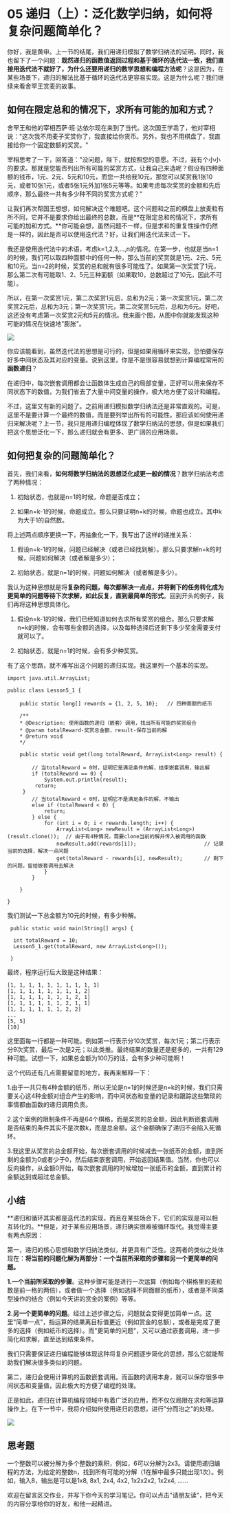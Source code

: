 # 05 递归（上）：泛化数学归纳，如何将复杂问题简单化？

你好，我是黄申。上一节的结尾，我们用递归模拟了数学归纳法的证明。同时，我也留下了一个问题：**既然递归的函数值返回过程和基于循环的迭代法一致，我们直接用迭代法不就好了，为什么还要用递归的数学思想和编程方法呢**？这是因为，在某些场景下，递归的解法比基于循环的迭代法更容易实现。这是为什么呢？我们继续来看舍罕王赏麦的故事。

## 如何在限定总和的情况下，求所有可能的加和方式？

舍罕王和他的宰相西萨·班·达依尔现在来到了当代。这次国王学乖了，他对宰相说："这次我不用麦子奖赏你了，我直接给你货币。另外，我也不用棋盘了，我直接给你一个固定数额的奖赏。"

宰相思考了一下，回答道："没问题，陛下，就按照您的意愿。不过，我有个小小的要求。那就是您能否列出所有可能的奖赏方式，让我自己来选呢？假设有四种面额的钱币，1元、2元、5元和10元，而您一共给我10元，那您可以奖赏我1张10元，或者10张1元，或者5张1元外加1张5元等等。如果考虑每次奖赏的金额和先后顺序，那么最终一共有多少种不同的奖赏方式呢？"

让我们再次帮国王想想，如何解决这个难题吧。这个问题和之前的棋盘上放麦粒有所不同，它并不是要求你给出最终的总数，而是**在限定总和的情况下，求所有可能的加和方式。**你可能会想，虽然问题不一样，但是求和的重复性操作仍然是一样的，因此是否可以使用迭代法？好，让我们用迭代法来试一下。

我还是使用迭代法中的术语，考虑k=1,2,3,...,n的情况。在第一步，也就是当n=1的时候，我们可以取四种面额中的任何一种，那么当前的奖赏就是1元、2元、5元和10元。当n=2的时候，奖赏的总和就有很多可能性了。如果第一次奖赏了1元，那么第二次有可能取1、2、5元三种面额（如果取10，总数超过了10元，因此不可能）。

所以，在第一次奖赏1元，第二次奖赏1元后，总和为2元；第一次奖赏1元，第二次奖赏2元后，总和为3元；第一次奖赏1元，第二次奖赏5元后，总和为6元。好吧，这还没有考虑第一次奖赏2元和5元的情况。我来画个图，从图中你就能发现这种可能的情况在快速地"膨胀"。

![](assets/f4cb8330d1fa41ab9aec935047c3b623.jpg)

你应该能看到，虽然迭代法的思想是可行的，但是如果用循环来实现，恐怕要保存好多中间状态及其对应的变量。说到这里，你是不是很容易就想到计算编程常用的**函数递归**？

在递归中，每次嵌套调用都会让函数体生成自己的局部变量，正好可以用来保存不同状态下的数值，为我们省去了大量中间变量的操作，极大地方便了设计和编程。

不过，这里又有新的问题了。之前用递归模拟数学归纳法还是非常直观的。可是，这里不是要计算一个最终的数值，而是要列举出所有的可能性。那应该如何使用递归来解决呢？上一节，我只是用递归编程体现了数学归纳法的思想，但是如果我们把这个思想泛化一下，那么递归就会有更多、更广阔的应用场景。

## 如何把复杂的问题简单化？

首先，我们来看，**如何将数学归纳法的思想泛化成更一般的情况**？数学归纳法考虑了两种情况：

1.  初始状态，也就是n=1的时候，命题是否成立；

2.  如果n=k-1的时候，命题成立。那么只要证明n=k的时候，命题也成立。其中k为大于1的自然数。

将上述两点顺序更换一下，再抽象化一下，我写出了这样的递推关系：

1.  假设n=k-1的时候，问题已经解决（或者已经找到解）。那么只要求解n=k的时候，问题如何解决（或者解是多少）；

2.  初始状态，就是n=1的时候，问题如何解决（或者解是多少）。

我认为这种思想就是将**复杂的问题，每次都解决一点点，并将剩下的任务转化成为更简单的问题等待下次求解，如此反复，直到最简单的形式**。回到开头的例子，我们再将这种思想具体化。

1.  假设n=k-1的时候，我们已经知道如何去求所有奖赏的组合。那么只要求解n=k的时候，会有哪些金额的选择，以及每种选择后还剩下多少奖金需要支付就可以了。

2.  初始状态，就是n=1的时候，会有多少种奖赏。

有了这个思路，就不难写出这个问题的递归实现。我这里列一个基本的实现。

    import java.util.ArrayList;

    public class Lesson5_1 {
        
        public static long[] rewards = {1, 2, 5, 10};   // 四种面额的纸币
        
        /**
        * @Description: 使用函数的递归（嵌套）调用，找出所有可能的奖赏组合
        * @param totalReward-奖赏总金额，result-保存当前的解
        * @return void
        */
        
        public static void get(long totalReward, ArrayList<Long> result) {
            
            // 当totalReward = 0时，证明它是满足条件的解，结束嵌套调用，输出解
            if (totalReward == 0) {
                System.out.println(result);
             return;
         }
            // 当totalReward < 0时，证明它不是满足条件的解，不输出
            else if (totalReward < 0) {
                return;
            } else {
                for (int i = 0; i < rewards.length; i++) {
                    ArrayList<Long> newResult = (ArrayList<Long>)(result.clone());  // 由于有4种情况，需要clone当前的解并传入被调用的函数
                    newResult.add(rewards[i]);                      // 记录当前的选择，解决一点问题
                    get(totalReward - rewards[i], newResult);       // 剩下的问题，留给嵌套调用去解决
                }
            }
            
        }

    }

我们测试一下总金额为10元的时候，有多少种解。

     public static void main(String[] args) {
      
      int totalReward = 10;
      Lesson5_1.get(totalReward, new ArrayList<Long>());
      
     }

最终，程序运行后大致是这种结果：

    [1, 1, 1, 1, 1, 1, 1, 1, 1, 1]
    [1, 1, 1, 1, 1, 1, 1, 1, 2]
    [1, 1, 1, 1, 1, 1, 1, 2, 1]
    [1, 1, 1, 1, 1, 1, 2, 1, 1]
    [1, 1, 1, 1, 1, 1, 2, 2]
    ...
    [5, 5]
    [10]

这里面每一行都是一种可能。例如第一行表示分10次奖赏，每次1元；第二行表示分9次奖赏，最后一次是2元；以此类推。最终结果的数量还是挺多的，一共有129种可能。试想一下，如果总金额为100万的话，会有多少种可能啊！

这个代码还有几点需要留意的地方，我再来解释一下：

1.由于一共只有4种金额的纸币，所以无论是n=1的时候还是n=k的时候，我们只需要关心这4种金额对组合产生的影响，而中间状态和变量的记录和跟踪这些繁琐的事情都由函数的递归调用负责。

2.这个案例的限制条件不再是64个棋格，而是奖赏的总金额，因此判断嵌套调用是否结束的条件其实不是次数k，而是总金额。这个金额确保了递归不会陷入死循环。

3.我这里从奖赏的总金额开始，每次嵌套调用的时候减去一张纸币的金额，直到所剩的金额为0或者少于0，然后结束嵌套调用，开始返回结果值。当然，你也可以反向操作，从金额0开始，每次嵌套调用的时候增加一张纸币的金额，直到累计的金额达到或超过总金额。

## 小结

**递归和循环其实都是迭代法的实现，而且在某些场合下，它们的实现是可以相互转化的。**但是，对于某些应用场景，递归确实很难被循环取代。我觉得主要有两点原因：

第一，递归的核心思想和数学归纳法类似，并更具有广泛性。这两者的类似之处体现在：**将当前的问题化解为两部分：一个当前所采取的步骤和另一个更简单的问题。**

**1.一个当前所采取的步骤**。这种步骤可能是进行一次运算（例如每个棋格里的麦粒数是前一格的两倍），或者做一个选择（例如选择不同面额的纸币），或者是不同类型操作的结合（例如今天讲的赏金的案例）等等。

**2.另一个更简单的问题**。经过上述步骤之后，问题就会变得更加简单一点。这里"简单一点"，指运算的结果离目标值更近（例如赏金的总额），或者是完成了更多的选择（例如纸币的选择）。而"更简单的问题"，又可以通过嵌套调用，进一步简化和求解，直至达到结束条件。

我们只需要保证递归编程能够体现这种将复杂问题逐步简化的思想，那么它就能帮助我们解决很多类似的问题。

第二，递归会使用计算机的函数嵌套调用。而函数的调用本身，就可以保存很多中间状态和变量值，因此极大的方便了编程的处理。

正是如此，递归在计算机编程领域中有着广泛的应用，而不仅仅局限在求和等运算操作上。在下一节中，我将介绍如何使用递归的思想，进行"分而治之"的处理。

![](assets/de2d3e7c9f2b4a85a625e3defe4f7c47.jpg)

## 思考题

一个整数可以被分解为多个整数的乘积，例如，6可以分解为2x3。请使用递归编程的方法，为给定的整数n，找到所有可能的分解（1在解中最多只能出现1次）。例如，输入8，输出是可以是1x8,
8x1, 2x4, 4x2, 1x2x2x2, 1x2x4, ......

欢迎在留言区交作业，并写下你今天的学习笔记。你可以点击"请朋友读"，把今天的内容分享给你的好友，和他一起精进。
